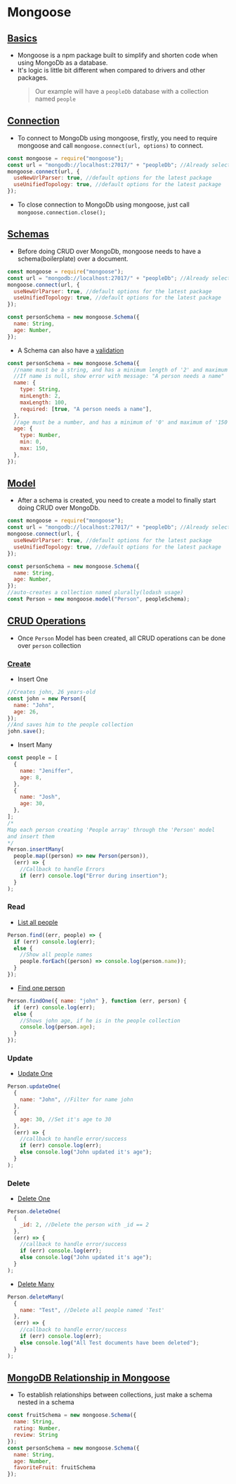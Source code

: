 # Mongoose

## [Basics](https://mongoosejs.com/docs/index.html)

- Mongoose is a npm package built to simplify and shorten code when using MongoDb as a database.
- It's logic is little bit different when compared to drivers and other packages.
  > Our example will have a `peopleDb` database with a collection named `people`

## [Connection](https://mongoosejs.com/docs/connections.html)

- To connect to MongoDb using mongoose, firstly, you need to require mongoose and call `mongoose.connect(url, options)` to connect.

```javascript
const mongoose = require("mongoose");
const url = "mongodb://localhost:27017/" + "peopleDb"; //Already selects a db named 'peopleDb'
mongoose.connect(url, {
  useNewUrlParser: true, //default options for the latest package
  useUnifiedTopology: true, //default options for the latest package
});
```

- To close connection to MongoDb using mongoose, just call `mongoose.connection.close();`

## [Schemas](https://mongoosejs.com/docs/guide.html)

- Before doing CRUD over MongoDb, mongoose needs to have a schema(boilerplate) over a document.

```javascript
const mongoose = require("mongoose");
const url = "mongodb://localhost:27017/" + "peopleDb"; //Already selects a db named 'peopleDb'
mongoose.connect(url, {
  useNewUrlParser: true, //default options for the latest package
  useUnifiedTopology: true, //default options for the latest package
});

const personSchema = new mongoose.Schema({
  name: String,
  age: Number,
});
```

- A Schema can also have a [validation](https://mongoosejs.com/docs/validation.html)

```javascript
const personSchema = new mongoose.Schema({
  //name must be a string, and has a minimum length of '2' and maximum length of '100'
  //If name is null, show error with message: "A person needs a name"
  name: {
    type: String,
    minLength: 2,
    maxLength: 100,
    required: [true, "A person needs a name"],
  },
  //age must be a number, and has a minimum of '0' and maximum of '150'
  age: {
    type: Number,
    min: 0,
    max: 150,
  },
});
```

## [Model](https://mongoosejs.com/docs/models.html)

- After a schema is created, you need to create a model to finally start doing CRUD over MongoDb.

```javascript
const mongoose = require("mongoose");
const url = "mongodb://localhost:27017/" + "peopleDb"; //Already selects a db named 'peopleDb'
mongoose.connect(url, {
  useNewUrlParser: true, //default options for the latest package
  useUnifiedTopology: true, //default options for the latest package
});

const personSchema = new mongoose.Schema({
  name: String,
  age: Number,
});
//auto-creates a collection named plurally(lodash usage)
const Person = new mongoose.model("Person", peopleSchema);
```

## [CRUD Operations](https://mongoosejs.com/docs/queries.html)

- Once `Person` Model has been created, all CRUD operations can be done over `person` collection

### [**Create**](https://mongoosejs.com/docs/documents.html)

- Insert One

```javascript
//Creates john, 26 years-old
const john = new Person({
  name: "John",
  age: 26,
});
//And saves him to the people collection
john.save();
```

- Insert Many

```javascript
const people = [
  {
    name: "Jeniffer",
    age: 8,
  },
  {
    name: "Josh",
    age: 30,
  },
];
/* 
Map each person creating 'People array' through the 'Person' model
and insert them
*/
Person.insertMany(
  people.map((person) => new Person(person)),
  (err) => {
    //Callback to handle Errors
    if (err) console.log("Error during insertion");
  }
);
```

### **Read**

- [List all people](https://mongoosejs.com/docs/api.html#model_Model.find)

```javascript
Person.find((err, people) => {
  if (err) console.log(err);
  else {
    //Show all people names
    people.forEach((person) => console.log(person.name));
  }
});
```

- [Find one person](https://mongoosejs.com/docs/api.html#model_Model.findOne)

```javascript
Person.findOne({ name: "john" }, function (err, person) {
  if (err) console.log(err);
  else {
    //Shows john age, if he is in the people collection
    console.log(person.age);
  }
});
```

### **Update**

- [Update One](https://mongoosejs.com/docs/api.html#model_Model.updateOne)

```javascript
Person.updateOne(
  {
    name: "John", //Filter for name john
  },
  {
    age: 30, //Set it's age to 30
  },
  (err) => {
    //callback to handle error/success
    if (err) console.log(err);
    else console.log("John updated it's age");
  }
);
```

### **Delete**

- [Delete One](https://mongoosejs.com/docs/api.html#model_Model.deleteOne)

```javascript
Person.deleteOne(
  {
    _id: 2, //Delete the person with _id == 2
  },
  (err) => {
    //callback to handle error/success
    if (err) console.log(err);
    else console.log("John updated it's age");
  }
);
```

- [Delete Many](https://mongoosejs.com/docs/api.html#model_Model.deleteMany)

```javascript
Person.deleteMany(
  {
    name: "Test", //Delete all people named 'Test'
  },
  (err) => {
    //callback to handle error/success
    if (err) console.log(err);
    else console.log("All Test documents have been deleted");
  }
);
```

## [MongoDB Relationship in Mongoose](https://mongoosejs.com/docs/subdocs.html)

- To establish relationships between collections, just make a schema nested in a schema
```javascript
const fruitSchema = new mongoose.Schema({
  name: String,
  rating: Number,
  review: String
});
const personSchema = new mongoose.Schema({
  name: String,
  age: Number,
  favoriteFruit: fruitSchema
});
```
